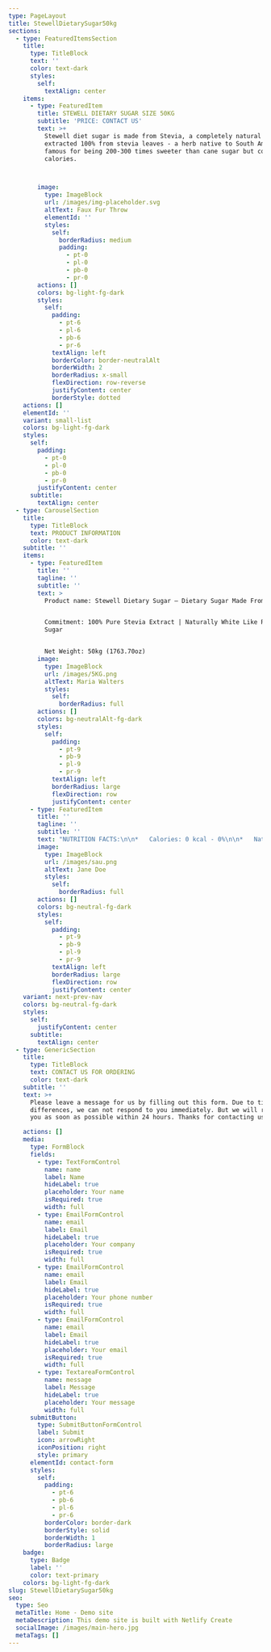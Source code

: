 ```yaml
---
type: PageLayout
title: StewellDietarySugar50kg
sections:
  - type: FeaturedItemsSection
    title:
      type: TitleBlock
      text: ''
      color: text-dark
      styles:
        self:
          textAlign: center
    items:
      - type: FeaturedItem
        title: STEWELL DIETARY SUGAR SIZE 50KG
        subtitle: 'PRICE: CONTACT US'
        text: >+
          Stewell diet sugar is made from Stevia, a completely natural product,
          extracted 100% from stevia leaves - a herb native to South America,
          famous for being 200-300 times sweeter than cane sugar but contains no
          calories.



        image:
          type: ImageBlock
          url: /images/img-placeholder.svg
          altText: Faux Fur Throw
          elementId: ''
          styles:
            self:
              borderRadius: medium
              padding:
                - pt-0
                - pl-0
                - pb-0
                - pr-0
        actions: []
        colors: bg-light-fg-dark
        styles:
          self:
            padding:
              - pt-6
              - pl-6
              - pb-6
              - pr-6
            textAlign: left
            borderColor: border-neutralAlt
            borderWidth: 2
            borderRadius: x-small
            flexDirection: row-reverse
            justifyContent: center
            borderStyle: dotted
    actions: []
    elementId: ''
    variant: small-list
    colors: bg-light-fg-dark
    styles:
      self:
        padding:
          - pt-0
          - pl-0
          - pb-0
          - pr-0
        justifyContent: center
      subtitle:
        textAlign: center
  - type: CarouselSection
    title:
      type: TitleBlock
      text: PRODUCT INFORMATION
      color: text-dark
    subtitle: ''
    items:
      - type: FeaturedItem
        title: ''
        tagline: ''
        subtitle: ''
        text: >
          Product name: Stewell Dietary Sugar – Dietary Sugar Made From Stevia


          Commitment: 100% Pure Stevia Extract | Naturally White Like Refined
          Sugar


          Net Weight: 50kg (1763.70oz)
        image:
          type: ImageBlock
          url: /images/5KG.png
          altText: Maria Walters
          styles:
            self:
              borderRadius: full
        actions: []
        colors: bg-neutralAlt-fg-dark
        styles:
          self:
            padding:
              - pt-9
              - pb-9
              - pl-9
              - pr-9
            textAlign: left
            borderRadius: large
            flexDirection: row
            justifyContent: center
      - type: FeaturedItem
        title: ''
        tagline: ''
        subtitle: ''
        text: "NUTRITION FACTS:\n\n*   Calories: 0 kcal - 0%\n\n*   Natri (Sodium): 0 mg - 0%\n\n*   Total Fat: 0 g - 0%\n\n*   Total Carbohydrates: 0g -> (Sugar: 0g; Fiber: 0g) 0%\n\n*   Protein: 0g - 0%\n\n*   Ingredients: Erythritol (natural sugar alcohol), Stevia extract (Rebaudioside M ≥ 97%)\n\n*   Low-energy foods\n\n*   Certifications: Halal, USDA Organic, ISO 22000:2018, HACCP, Non-GMO, ISO 9001:2000\n\nMade in Vietnam\n\nManufactured by: Stewell Food Co., Ltd.\_ (27 Tan My Street, Tan Thuan Tay Ward, District 7, Ho Chi Minh City, Vietnam)\n\nManufacturing Date (MFG): 20 / 05 / 2025\n\nExpiry Date (EXP): 2 years from the manufacturing date\n\nDirections for use: Consume a maximum of 20–25 g per day (approximately 1–2 level tablespoons)\n\nCaution: Children under 2 years old, pregnant or breastfeeding women, and individuals following a low-energy diet should consult a healthcare professional or doctor before use\n\nStorage: Store in a cool, dry place away from direct sunlight and out of reach of children. Reseal the package after use to prevent moisture absorption and caking\n\n\n\n"
        image:
          type: ImageBlock
          url: /images/sau.png
          altText: Jane Doe
          styles:
            self:
              borderRadius: full
        actions: []
        colors: bg-neutral-fg-dark
        styles:
          self:
            padding:
              - pt-9
              - pb-9
              - pl-9
              - pr-9
            textAlign: left
            borderRadius: large
            flexDirection: row
            justifyContent: center
    variant: next-prev-nav
    colors: bg-neutral-fg-dark
    styles:
      self:
        justifyContent: center
      subtitle:
        textAlign: center
  - type: GenericSection
    title:
      type: TitleBlock
      text: CONTACT US FOR ORDERING
      color: text-dark
    subtitle: ''
    text: >+
      Please leave a message for us by filling out this form. Due to time zone
      differences, we can not respond to you immediately. But we will reply to
      you as soon as possible within 24 hours. Thanks for contacting us!

    actions: []
    media:
      type: FormBlock
      fields:
        - type: TextFormControl
          name: name
          label: Name
          hideLabel: true
          placeholder: Your name
          isRequired: true
          width: full
        - type: EmailFormControl
          name: email
          label: Email
          hideLabel: true
          placeholder: Your company
          isRequired: true
          width: full
        - type: EmailFormControl
          name: email
          label: Email
          hideLabel: true
          placeholder: Your phone number
          isRequired: true
          width: full
        - type: EmailFormControl
          name: email
          label: Email
          hideLabel: true
          placeholder: Your email
          isRequired: true
          width: full
        - type: TextareaFormControl
          name: message
          label: Message
          hideLabel: true
          placeholder: Your message
          width: full
      submitButton:
        type: SubmitButtonFormControl
        label: Submit
        icon: arrowRight
        iconPosition: right
        style: primary
      elementId: contact-form
      styles:
        self:
          padding:
            - pt-6
            - pb-6
            - pl-6
            - pr-6
          borderColor: border-dark
          borderStyle: solid
          borderWidth: 1
          borderRadius: large
    badge:
      type: Badge
      label: ''
      color: text-primary
    colors: bg-light-fg-dark
slug: StewellDietarySugar50kg
seo:
  type: Seo
  metaTitle: Home - Demo site
  metaDescription: This demo site is built with Netlify Create
  socialImage: /images/main-hero.jpg
  metaTags: []
---
```

